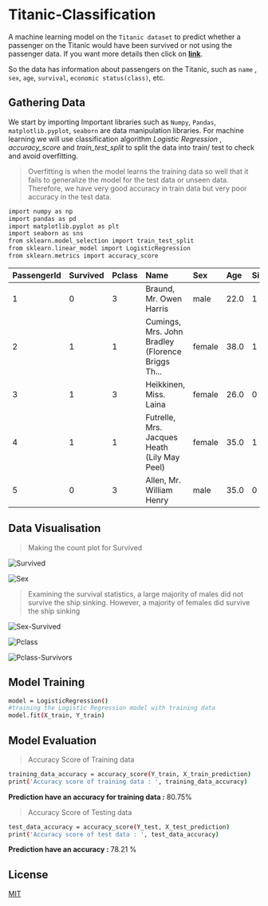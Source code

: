 # Titanic-Classification
A machine learning model on the `Titanic dataset` to predict whether a passenger on the Titanic would have been survived or not using the passenger data. If you want more details then click on **[link](https://www.kaggle.com/c/titanic)**.

So the data has information about passengers on the Titanic, such as `name` , `sex`, `age`, `survival`, `economic status(class)`, etc.

## Gathering Data
We start by importing Important libraries such as `Numpy`, `Pandas`, `matplotlib.pyplot`, `seaborn`  are data manipulation libraries. For machine learning we will use classification algorithm  *Logistic Regression* , *accuracy_score* and *train_test_split*  to split the data into train/ test to check and avoid overfitting. 

>Overfitting is when the model learns the training data so well that it fails to generalize the model for the test data or unseen data. Therefore, we have very good accuracy in train data but very poor accuracy in the test data.

```bash
import numpy as np
import pandas as pd
import matplotlib.pyplot as plt
import seaborn as sns
from sklearn.model_selection import train_test_split
from sklearn.linear_model import LogisticRegression
from sklearn.metrics import accuracy_score

```

| PassengerId  | Survived | Pclass | Name | Sex | Age | SibSp | Parch | Ticket | Fare | Cabin | Embarked |                                                            
| :--- | :--- |:--- | :--- | :--- | :--- | :--- | :--- | :--- | :--- | :--- |:--- |
| 1  | 0 | 3 | Braund, Mr. Owen Harris	| male | 22.0 | 1 | 0 | A/5 21171 | 7.2500 | NaN | S
| 2  | 1 | 1 | Cumings, Mrs. John Bradley (Florence Briggs Th... | female | 38.0 | 1 | 0 | PC 17599 | 71.2833 | C85 | C |
| 3  | 1 | 3 | Heikkinen, Miss. Laina | female | 26.0 | 0 | 0 | STON/023101282 | 7.9250 | NaN | S |
| 4  | 1 | 1 | Futrelle, Mrs. Jacques Heath (Lily May Peel) | female | 35.0 | 1 | 0 | 113803 | 53.1000 | C123 | S |
| 5  | 0 | 3 | Allen, Mr. William Henry	 | male | 35.0 | 0 | 0 | 373450 | 8.0500 | NaN | S |


## Data Visualisation
>Making the count plot for Survived

![Survived](https://user-images.githubusercontent.com/123626918/227458583-bafe1c4b-ea9e-4a9e-a804-f8ceaf7d0a1a.png)

![Sex](https://user-images.githubusercontent.com/123626918/227459561-95c84452-f183-4bfb-bc75-bec7f4673f42.png)

>Examining the survival statistics, a large majority of males did not survive the ship sinking. However, a majority of females did survive the ship sinking

![Sex-Survived](https://user-images.githubusercontent.com/123626918/227459824-2dea3adc-f7aa-42a8-8140-770d1b0266d4.png)
 

![Pclass](https://user-images.githubusercontent.com/123626918/227459977-b66fdbbc-7db1-41d6-a870-fa2954c1634b.png)

![Pclass-Survivors](https://user-images.githubusercontent.com/123626918/227460086-c4d10af7-9d28-45db-867e-b675259ea800.png)


## Model Training
```bash
model = LogisticRegression()
#training the Logistic Regression model with training data
model.fit(X_train, Y_train)
```
## Model Evaluation
>Accuracy Score of Training data
```bash
training_data_accuracy = accuracy_score(Y_train, X_train_prediction)
print('Accuracy score of training data : ', training_data_accuracy)
```
**Prediction have an accuracy for training data :** 80.75%  <!--~~(0.8075842696629213)~~-->




>Accuracy Score of Testing data
```bash
test_data_accuracy = accuracy_score(Y_test, X_test_prediction)
print('Accuracy score of test data : ', test_data_accuracy)
```
**Prediction have an accuracy :** 78.21 %   <!--(0.7821229050279329)-->

## License

[MIT](https://choosealicense.com/licenses/mit/)
